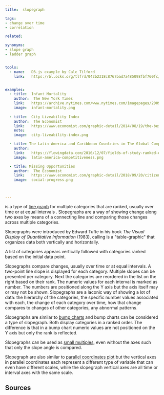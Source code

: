 ```yaml
---
title:  slopegraph

tags:
- change over time
- correlation

related:

synonyms:
- slope graph
- ladder graph


tools:
  - name:   D3.js example by Cale Tilford
    link:   https://bl.ocks.org/tlfrd/042b2318c8767bad7a485098fbf760fc/df83d66e55cf7c03ef726b1e2edea4243c00fa2f


examples:
  - title:  Infant Mortality
    author:  The New York Times
    link:   https://archive.nytimes.com/www.nytimes.com/imagepages/2009/04/06/health/infant_stats.html
    image:  infant-mortality.png
    
  - title:  City Liveability Index
    author:  The Economist
    link:   https://www.economist.com/graphic-detail/2014/08/19/the-best-places-to-live
    note:   
    image:  city-liveability-index.png

  - title: The Latin America and Caribbean Countries in The Global Competitiveness Report
    author:  
    link:   https://flowingdata.com/2016/12/07/fields-of-study-ranked-over-past-few-decades/
    image:  latin-america-competitiveness.png

  - title: Missing Opportunities
    author:  The Economist
    link:   https://www.economist.com/graphic-detail/2018/09/20/citizens-basic-needs-are-being-met-but-they-lack-opportunities
    image:  social-progress.png



---
```

is a type of [line graph](/line-graph) for multiple categories that are ranked, usually over time or at equal intervals . Slopegraphs are a way of showing change along two axes by means of a connecting line and comparing those changes across multiple categories. 

<!--more-->
Slopegraphs were introduced by Edward Tufte in his book *The Visual Display of Quantitative Information* (1983), calling is a "table-graphic" that organizes data both vertically and horizontally. 

A list of categories appears vertically followed with categories ranked based on the initial data point. 

Slopegraphs compare changes, usually over time or at equal intervals.  A two-point line slope is displayed for each category. Multiple slopes can be presented per category. Next the categories are reordered in the list on the right based on their rank. The numeric values for each interval is marked as number. The numbers are positioned along the Y axis but the axis itself may or may not be shown. 
Slopegraphs are a laconic way of showing a lot of data: the hierarchy of the categories, the specific number values associated with each, the change of each category over time, how that change compares to changes of other categories, any abnormal patterns.

Slopegraphs are similar to [bump charts](bump-chart) and bump charts can be considered a type of slopegraph. Both display categories in a ranked order. The difference is that in a bump chart numeric values are not positioned on the Y axis but only the rank is reflected.

Slopegraphs can be used as [small multiples](/small-multiples), even without the axes such that only the slope angle is compared.

Slopegraph are also similar to [parallel coordinates plot](/parallel-coordinates) but the vertical axes in parallel coordinates each represent a different type of variable that can even have different scales, while the slopegraph vertical axes are all time or interval axes with the same scale.


## Sources
[^tufte]: Edward Tufte (1983). The Visual Display of Quantitative Information. Graphics Press. p. 158-159   ↩

